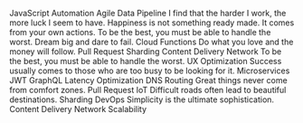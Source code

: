 JavaScript Automation Agile Data Pipeline I find that the harder I work, the more luck I seem to have. Happiness is not something ready made. It comes from your own actions. To be the best, you must be able to handle the worst. Dream big and dare to fail.
Cloud Functions Do what you love and the money will follow. Pull Request Sharding Content Delivery Network To be the best, you must be able to handle the worst. UX Optimization
Success usually comes to those who are too busy to be looking for it. Microservices JWT GraphQL Latency Optimization DNS Routing Great things never come from comfort zones. Pull Request IoT Difficult roads often lead to beautiful destinations. Sharding DevOps Simplicity is the ultimate sophistication. Content Delivery Network Scalability
